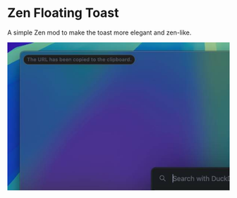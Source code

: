 # Zen Floating Toast

A simple Zen mod to make the toast more elegant and zen-like.

![Screenshot](screenshot.png)
